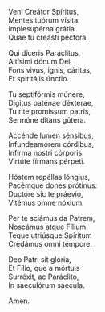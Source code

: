 Veni Creátor Spíritus,  
Mentes tuórum vísita:  
Implesupérna grátia  
Quae tu creásti péctora.

Qui díceris Paráclitus,  
Altísimi dónum Dei,  
Fons vivus, ignis, cáritas,  
Et spiritális únctio.

Tu septifórmis múnere,  
Digitus paténae déxterae,  
Tu rite promíssum patris,  
Sermóne ditans gútera.

Accénde lumen sénsibus,  
Infundeamórem córdibus,  
Infírma nostri córporis  
Virtúte fírmans pérpeti.

Hóstem repéllas lóngius,  
Pacémque dones prótinus:  
Ductóre sic te práevio,  
Vitémus omne nóxium.

Per te sciámus da Patrem,  
Noscámus atque Fílium  
Teque utriúsque Spíritum  
Credámus omni témpore.

Deo Patri sit glória,  
Et Fílio, que a mórtuis  
Surréxit, ac Paráclito,  
In saeculórum sáecula.

Amen.
